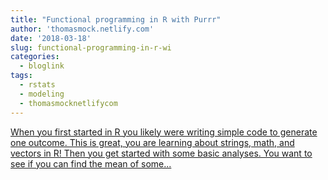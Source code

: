 ```yaml
---
title: "Functional programming in R with Purrr"
author: 'thomasmock.netlify.com'
date: '2018-03-18'
slug: functional-programming-in-r-wi
categories:
  - bloglink
tags:
  - rstats
  - modeling
  - thomasmocknetlifycom
---
```


[When you first started in R you likely were writing simple code to generate one outcome. This is great, you are learning about strings, math, and vectors in R! Then you get started with some basic analyses. You want to see if you can find the mean of some...<click to read more>](https://thomasmock.netlify.com/post/functional-programming-in-r-with-purrr/)

